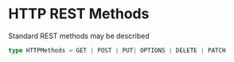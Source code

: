 # HTTP REST Methods
Standard REST methods may be described

```typescript
type HTTPMethods = GET | POST | PUT| OPTIONS | DELETE | PATCH
```
